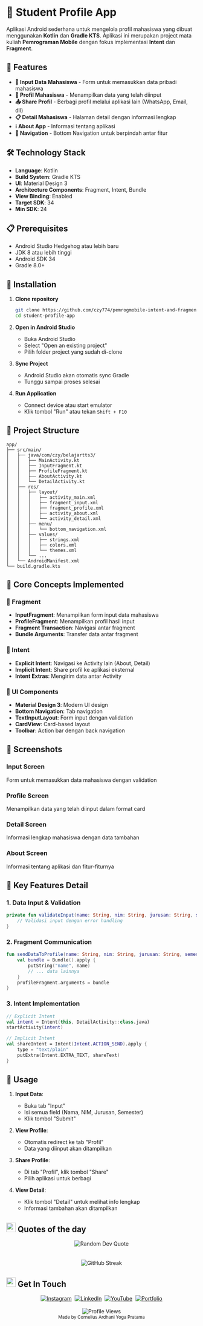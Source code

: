 # 📱 Student Profile App

Aplikasi Android sederhana untuk mengelola profil mahasiswa yang dibuat menggunakan **Kotlin** dan **Gradle KTS**. Aplikasi ini merupakan project mata kuliah **Pemrograman Mobile** dengan fokus implementasi **Intent** dan **Fragment**.

## 🚀 Features

- **📝 Input Data Mahasiswa** - Form untuk memasukkan data pribadi mahasiswa
- **👤 Profil Mahasiswa** - Menampilkan data yang telah diinput
- **📤 Share Profil** - Berbagi profil melalui aplikasi lain (WhatsApp, Email, dll)
- **📋 Detail Mahasiswa** - Halaman detail dengan informasi lengkap
- **ℹ️ About App** - Informasi tentang aplikasi
- **🔄 Navigation** - Bottom Navigation untuk berpindah antar fitur

## 🛠️ Technology Stack

- **Language**: Kotlin
- **Build System**: Gradle KTS
- **UI**: Material Design 3
- **Architecture Components**: Fragment, Intent, Bundle
- **View Binding**: Enabled
- **Target SDK**: 34
- **Min SDK**: 24

## 📋 Prerequisites

- Android Studio Hedgehog atau lebih baru
- JDK 8 atau lebih tinggi
- Android SDK 34
- Gradle 8.0+

## 🔧 Installation

1. **Clone repository**
   ```bash
   git clone https://github.com/czy774/pemrogmobile-intent-and-fragment.git
   cd student-profile-app
   ```

2. **Open in Android Studio**
   - Buka Android Studio
   - Select "Open an existing project"
   - Pilih folder project yang sudah di-clone

3. **Sync Project**
   - Android Studio akan otomatis sync Gradle
   - Tunggu sampai proses selesai

4. **Run Application**
   - Connect device atau start emulator
   - Klik tombol "Run" atau tekan `Shift + F10`

## 📁 Project Structure

```
app/
├── src/main/
│   ├── java/com/czy/belajartts3/
│   │   ├── MainActivity.kt
│   │   ├── InputFragment.kt
│   │   ├── ProfileFragment.kt
│   │   ├── AboutActivity.kt
│   │   └── DetailActivity.kt
│   ├── res/
│   │   ├── layout/
│   │   │   ├── activity_main.xml
│   │   │   ├── fragment_input.xml
│   │   │   ├── fragment_profile.xml
│   │   │   ├── activity_about.xml
│   │   │   └── activity_detail.xml
│   │   ├── menu/
│   │   │   └── bottom_navigation.xml
│   │   ├── values/
│   │   │   ├── strings.xml
│   │   │   ├── colors.xml
│   │   │   └── themes.xml
│   │   └── ...
│   └── AndroidManifest.xml
└── build.gradle.kts
```

## 🎯 Core Concepts Implemented

### 📱 Fragment
- **InputFragment**: Menampilkan form input data mahasiswa
- **ProfileFragment**: Menampilkan profil hasil input
- **Fragment Transaction**: Navigasi antar fragment
- **Bundle Arguments**: Transfer data antar fragment

### 🔗 Intent
- **Explicit Intent**: Navigasi ke Activity lain (About, Detail)
- **Implicit Intent**: Share profil ke aplikasi eksternal
- **Intent Extras**: Mengirim data antar Activity

### 🎨 UI Components
- **Material Design 3**: Modern UI design
- **Bottom Navigation**: Tab navigation
- **TextInputLayout**: Form input dengan validation
- **CardView**: Card-based layout
- **Toolbar**: Action bar dengan back navigation

## 📱 Screenshots

### Input Screen
Form untuk memasukkan data mahasiswa dengan validation

### Profile Screen  
Menampilkan data yang telah diinput dalam format card

### Detail Screen
Informasi lengkap mahasiswa dengan data tambahan

### About Screen
Informasi tentang aplikasi dan fitur-fiturnya

## 🔧 Key Features Detail

### 1. Data Input & Validation
```kotlin
private fun validateInput(name: String, nim: String, jurusan: String, semester: String): Boolean {
    // Validasi input dengan error handling
}
```

### 2. Fragment Communication
```kotlin
fun sendDataToProfile(name: String, nim: String, jurusan: String, semester: String) {
    val bundle = Bundle().apply {
        putString("name", name)
        // ... data lainnya
    }
    profileFragment.arguments = bundle
}
```

### 3. Intent Implementation
```kotlin
// Explicit Intent
val intent = Intent(this, DetailActivity::class.java)
startActivity(intent)

// Implicit Intent
val shareIntent = Intent(Intent.ACTION_SEND).apply {
    type = "text/plain"
    putExtra(Intent.EXTRA_TEXT, shareText)
}
```

## 🚦 Usage

1. **Input Data**: 
   - Buka tab "Input"
   - Isi semua field (Nama, NIM, Jurusan, Semester)
   - Klik tombol "Submit"

2. **View Profile**:
   - Otomatis redirect ke tab "Profil"
   - Data yang diinput akan ditampilkan

3. **Share Profile**:
   - Di tab "Profil", klik tombol "Share"
   - Pilih aplikasi untuk berbagi

4. **View Detail**:
   - Klik tombol "Detail" untuk melihat info lengkap
   - Informasi tambahan akan ditampilkan

## <img src="https://media.giphy.com/media/utz68KlKM5LGBVF6HZ/giphy.gif" width="25px" alt="rocket"> Quotes of the day
<div align="center">
  <img src="https://quotes-github-readme.vercel.app/api?type=horizontal&theme=tokyonight" alt="Random Dev Quote" />
</div>
<br/>
<br/>
<div align="center">
  <img src="https://github-readme-streak-stats.herokuapp.com/?user=CZY774&theme=tokyonight&hide_border=true&background=1f1f1f&stroke=58a6ff&ring=58a6ff&fire=58a6ff&currStreakNum=ffffff&sideNums=ffffff&currStreakLabel=58a6ff&sideLabels=58a6ff&dates=ffffff" alt="GitHub Streak" />
</div>

## <img src="https://media.giphy.com/media/hvRJCLFzcasrR4ia7z/giphy.gif" width="25px" alt="waving hand"> Get In Touch
<div align="center">
  <a href="https://www.instagram.com/corneliusyoga" target="_blank"><img src="https://img.shields.io/badge/Instagram-%23E4405F.svg?&style=for-the-badge&logo=instagram&logoColor=white" alt="Instagram"></a>&nbsp;
  <a href="https://www.linkedin.com/in/cornelius-yoga-783b6a291" target="_blank"><img src="https://img.shields.io/badge/LinkedIn-%230077B5.svg?&style=for-the-badge&logo=linkedin&logoColor=white" alt="LinkedIn"></a>&nbsp;
  <a href="https://www.youtube.com/channel/UCj0TlW5vLO6r_Nlwc8oFBpw" target="_blank"><img src="https://img.shields.io/badge/YouTube-%23FF0000.svg?&style=for-the-badge&logo=youtube&logoColor=white" alt="YouTube"></a>&nbsp;
  <a href="https://czy.digital" target="_blank"><img src="https://img.shields.io/badge/Portfolio-%23000000.svg?&style=for-the-badge&logo=react&logoColor=white" alt="Portfolio"></a>
  <br/><br/>
  <img src="https://komarev.com/ghpvc/?username=CZY774&style=flat-square&color=0366D6" alt="Profile Views" />
  <br/>
  <sub>Made by Cornelius Ardhani Yoga Pratama</sub>
</div>
